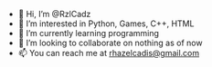 - 👋 Hi, I’m @RzlCadz
- 👀 I’m interested in Python, Games, C++, HTML
- 🌱 I’m currently learning programming
- 💞️ I’m looking to collaborate on nothing as of now
- 📫 You can reach me at rhazelcadis@gmail.com

<!---
RzlCadz/RzlCadz is a ✨ special ✨ repository because its `README.md` (this file) appears on your GitHub profile.
You can click the Preview link to take a look at your changes.
--->
